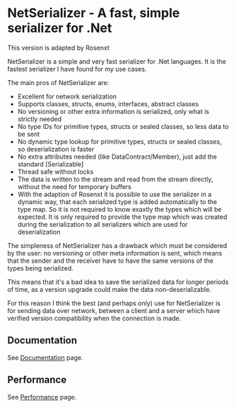 # NetSerializer - A fast, simple serializer for .Net

This version is adapted by Rosenxt

NetSerializer is a simple and very fast serializer for .Net languages. It is
the fastest serializer I have found for my use cases.

The main pros of NetSerializer are:

- Excellent for network serialization
- Supports classes, structs, enums, interfaces, abstract classes
- No versioning or other extra information is serialized, only what is strictly needed
- No type IDs for primitive types, structs or sealed classes, so less data to be sent
- No dynamic type lookup for primitive types, structs or sealed classes, so
  deserialization is faster
- No extra attributes needed (like DataContract/Member), just add the standard
  [Serializable]
- Thread safe without locks
- The data is written to the stream and read from the stream directly, without
  the need for temporary buffers
- With the adaption of Rosenxt it is possible to use the serializer in a dynamic way,
  that each serialized type is added automatically to the type map. So it is not required
  to know exaxtly the types which will be expected. It is only required to provide
  the type map which was created during the serialization to all serializers which are used
  for deserialization

The simpleness of NetSerializer has a drawback which must be considered by the
user: no versioning or other meta information is sent, which means that the
sender and the receiver have to have the same versions of the types being
serialized.

This means that it's a bad idea to save the serialized data for longer periods
of time, as a version upgrade could make the data non-deserializable.

For this reason I think the best (and perhaps only) use for NetSerializer is
for sending data over network, between a client and a server which have
verified version compatibility when the connection is made.

## Documentation

See [Documentation](Doc.md) page.

## Performance

See [Performance](Performance.md) page.
